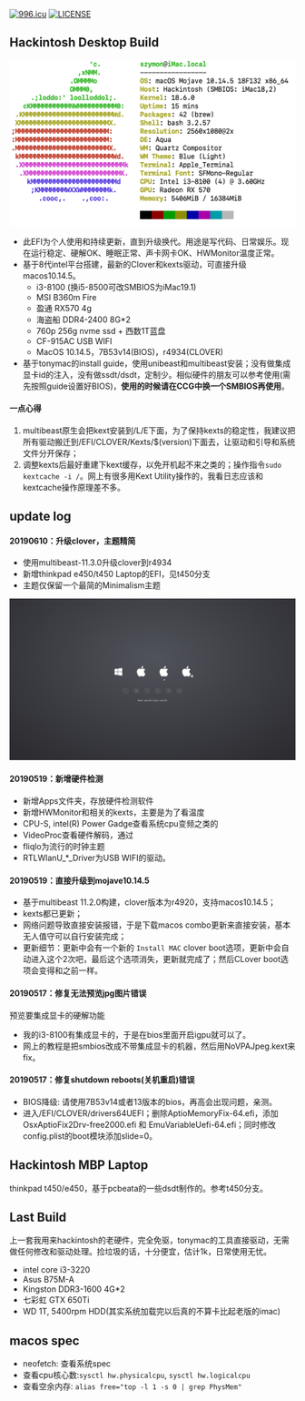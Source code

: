 
[![996.icu](https://img.shields.io/badge/link-996.icu-red.svg)](https://996.icu)
[![LICENSE](https://img.shields.io/badge/license-Anti%20996-blue.svg)](https://github.com/996icu/996.ICU/blob/master/LICENSE)


## Hackintosh Desktop Build
![](EFI/CLOVER/doc/imac_info_neofetch.png)
- 此EFI为个人使用和持续更新，直到升级换代。用途是写代码、日常娱乐。现在运行稳定、硬解OK、睡眠正常、声卡网卡OK、HWMonitor温度正常。
- 基于8代intel平台搭建，最新的Clover和kexts驱动，可直接升级macos10.14.5。
  - i3-8100 (换i5-8500可改SMBIOS为iMac19.1)
  - MSI B360m Fire
  - 盈通 RX570 4g
  - 海盗船 DDR4-2400 8G*2
  - 760p 256g nvme ssd + 西数1T蓝盘
  - CF-915AC USB WIFI
  - MacOS 10.14.5，7B53v14(BIOS)，r4934(CLOVER)
- 基于tonymac的install guide，使用unibeast和multibeast安装；没有做集成显卡id的注入，没有做ssdt/dsdt，定制少。相似硬件的朋友可以参考使用(需先按照guide设置好BIOS)，**使用的时候请在CCG中换一个SMBIOS再使用**。

#### 一点心得
1. multibeast原生会把kext安装到/L/E下面，为了保持kexts的稳定性，我建议把所有驱动搬迁到/EFI/CLOVER/Kexts/$(version)下面去，让驱动和引导和系统文件分开保存；
2. 调整kexts后最好重建下kext缓存，以免开机起不来之类的；操作指令`sudo kextcache -i /`。网上有很多用Kext Utility操作的，我看日志应该和kextcache操作原理差不多。


## update log

#### 20190610：升级clover，主题精简
  - 使用multibeast-11.3.0升级clover到r4934
  - 新增thinkpad e450/t450 Laptop的EFI，见t450分支
  - 主题仅保留一个最简的Minimalism主题

![](EFI/CLOVER/themes/Minimalism/screenshot.png)

#### 20190519：新增硬件检测
  - 新增Apps文件夹，存放硬件检测软件
  - 新增HWMonitor和相关的kexts，主要是为了看温度
  - CPU-S, intel(R) Power Gadge查看系统cpu变频之类的
  - VideoProc查看硬件解码，通过
  - fliqlo为流行的时钟主题
  - RTLWlanU_*_Driver为USB WIFI的驱动。

#### 20190519：直接升级到mojave10.14.5
  - 基于multibeast 11.2.0构建，clover版本为r4920，支持macos10.14.5；
  - kexts都已更新；
  - 网络问题导致直接安装报错，于是下载macos combo更新来直接安装，基本无人值守可以自行安装完成；
  - 更新细节：更新中会有一个新的 `Install MAC` clover boot选项，更新中会自动进入这个2次吧，最后这个选项消失，更新就完成了；然后CLover boot选项会变得和之前一样。

#### 20190517：修复无法预览jpg图片错误
预览要集成显卡的硬解功能
  - 我的i3-8100有集成显卡的，于是在bios里面开启igpu就可以了。
  - 网上的教程是把smbios改成不带集成显卡的机器，然后用NoVPAJpeg.kext来fix。

#### 20190517：修复shutdown reboots(关机重启)错误
  - BIOS降级: 请使用7B53v14或者13版本的bios，再高会出现问题，亲测。
  - 进入/EFI/CLOVER/drivers64UEFI；删除AptioMemoryFix-64.efi，添加OsxAptioFix2Drv-free2000.efi 和 EmuVariableUefi-64.efi；同时修改config.plist的boot模块添加slide=0。

## Hackintosh MBP Laptop
thinkpad t450/e450，基于pcbeata的一些dsdt制作的。参考t450分支。

## Last Build
上一套我用来hackintosh的老硬件，完全免驱，tonymac的工具直接驱动，无需做任何修改和驱动处理。捡垃圾的话，十分便宜，估计1k，日常使用无忧。

- intel core i3-3220
- Asus B75M-A
- Kingston DDR3-1600 4G*2
- 七彩虹 GTX 650Ti
- WD 1T, 5400rpm HDD(其实系统加载完以后真的不算卡比起老版的imac)

## macos spec
- neofetch: 查看系统spec
- 查看cpu核心数:`sysctl hw.physicalcpu`, `sysctl hw.logicalcpu`
- 查看空余内存: `alias free="top -l 1 -s 0 | grep PhysMem"`
